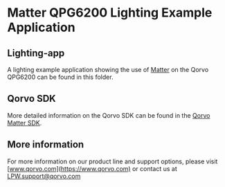 # Matter QPG6200 Lighting Example Application

## Lighting-app

A lighting example application showing the use of
[Matter](https://github.com/project-chip/connectedhomeip) on the Qorvo QPG6200
can be found in this folder.

## Qorvo SDK

More detailed information on the Qorvo SDK can be found in the
[Qorvo Matter SDK](https://github.com/Qorvo/QMatter).

## More information

For more information on our product line and support options, please visit
[www.qorvo.com](https://www.qorvo.com) or contact us at <LPW.support@qorvo.com>

